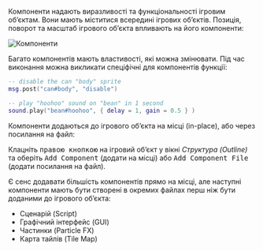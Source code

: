 Компоненти надають виразливості та функціональності ігровим обʼєктам. Вони мають міститися всередині ігрових обʼєктів. Позиція, поворот та масштаб ігрового обʼєкта впливають на його компоненти:

![Компоненти](/shared/images/components.png)

Багато компонентів мають властивості, які можна змінювати. Під час виконання можна викликати спеціфічні для компонентів функції:

```lua
-- disable the can "body" sprite
msg.post("can#body", "disable")

-- play "hoohoo" sound on "bean" in 1 second
sound.play("bean#hoohoo", { delay = 1, gain = 0.5 } )
```

Компоненти додаються до ігрового обʼєкта на місці (in-place), або через посилання на файл:

Клацніть <kbd>правою кнопкою</kbd> на ігровий обʼєкт у вікні *Структура (Outline)* та оберіть <kbd>Add Component</kbd> (додати на місці) або <kbd>Add Component File</kbd> (додати посилання на файл).

Є сенс додавати більшість компонентів прямо на місці, але наступні компоненти мають бути створені в окремих файлах перш ніж бути доданими до ігрового обʼєкта:

* Сценарій (Script)
* Графічний інтерфейс (GUI)
* Частинки (Particle FX)
* Карта тайлів (Tile Map)
